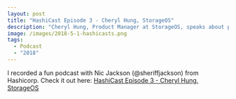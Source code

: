 ```yaml
---
layout: post
title: "HashiCast Episode 3 - Cheryl Hung, StorageOS"
description: "Cheryl Hung, Product Manager at StorageOS, speaks about persistent storage with Kubernetes on HashiCast"
image: /images/2018-5-1-hashicasts.png
tags:
  - Podcast
  - "2018"
---
```


I recorded a fun podcast with Nic Jackson (@sheriffjackson) from Hashicorp. Check it out here: [HashiCast Episode 3 - Cheryl Hung, StorageOS](https://www.hashicorp.com/resources/hashicast-episode-3-cheryl-hung-storageos)

